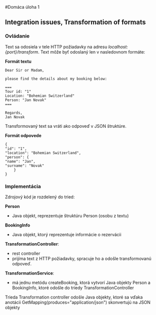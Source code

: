 #Domáca úloha 1
## Integration issues, Transformation of formats
### Ovládanie
Text sa odosiela v tele HTTP požiadavky na adresu _localhost:{port}/transform_.
Text môže byť odoslaný len v nasledovnom formáte:

**Formát textu**

    Dear Sir or Madam,
    
    please find the details about my booking below:
    
    ===
    Tour id: "1"
    Location: "Bohemian Switzerland"
    Person: "Jan Novak"
    ===
    
    Regards,
    Jan Novak

Transformovaný text sa vráti ako odpoveď v JSON štruktúre.

**Formát odpovede**

    {
    "id": "1",
    "location": "Bohemian Switzerland",
    "person": {
    "name": "Jan",
    "surname": "Novak"
        }
    }

### Implementácia

Zdrojový kód je rozdelený do tried:

**Person**
* Java objekt, reprezentuje štruktúru Person (osobu z textu)

**BookingInfo**
* Java objekt, ktorý reprezentuje informácie o rezervácii

**TransformationController**: 
* rest controller
* prijíma text z HTTP požiadavky, spracuje ho a odošle transformovanú odpoveď.

**TransformationService**:
* má jednu metódu createBooking, ktorá vytvorí Java objekty Person a BookingInfo, ktoré odošle do triedy TransformationController

Trieda Transformation controller odošle Java objekty, ktoré sa vďaka anotácii GetMapping(produces="application/json") skonvertujú na JSON objekty
